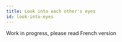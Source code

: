 ```yaml
---
title: Look into each other's eyes
id: look-into-eyes
---
```


Work in progress, please read French version
